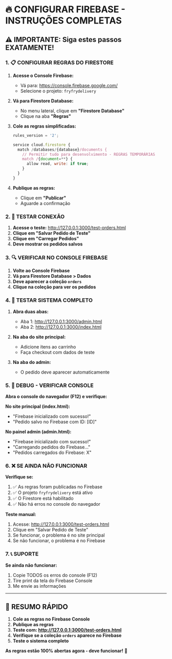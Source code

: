 # 🔥 CONFIGURAR FIREBASE - INSTRUÇÕES COMPLETAS

## ⚠️ IMPORTANTE: Siga estes passos EXATAMENTE!

### 1. 📋 CONFIGURAR REGRAS DO FIRESTORE

1. **Acesse o Console Firebase:**
   - Vá para: https://console.firebase.google.com/
   - Selecione o projeto: `fryfrydelivery`

2. **Vá para Firestore Database:**
   - No menu lateral, clique em **"Firestore Database"**
   - Clique na aba **"Regras"**

3. **Cole as regras simplificadas:**
   ```javascript
   rules_version = '2';

   service cloud.firestore {
     match /databases/{database}/documents {
       // Permitir tudo para desenvolvimento - REGRAS TEMPORÁRIAS
       match /{document=**} {
         allow read, write: if true;
       }
     }
   }
   ```

4. **Publique as regras:**
   - Clique em **"Publicar"**
   - Aguarde a confirmação

### 2. 🧪 TESTAR CONEXÃO

1. **Acesse o teste:** http://127.0.0.1:3000/test-orders.html
2. **Clique em "Salvar Pedido de Teste"**
3. **Clique em "Carregar Pedidos"**
4. **Deve mostrar os pedidos salvos**

### 3. 🔍 VERIFICAR NO CONSOLE FIREBASE

1. **Volte ao Console Firebase**
2. **Vá para Firestore Database > Dados**
3. **Deve aparecer a coleção `orders`**
4. **Clique na coleção para ver os pedidos**

### 4. 🎯 TESTAR SISTEMA COMPLETO

1. **Abra duas abas:**
   - Aba 1: http://127.0.0.1:3000/admin.html
   - Aba 2: http://127.0.0.1:3000/index.html

2. **Na aba do site principal:**
   - Adicione itens ao carrinho
   - Faça checkout com dados de teste

3. **Na aba do admin:**
   - O pedido deve aparecer automaticamente

### 5. 🐛 DEBUG - VERIFICAR CONSOLE

**Abra o console do navegador (F12) e verifique:**

**No site principal (index.html):**
- "Firebase inicializado com sucesso!"
- "Pedido salvo no Firebase com ID: [ID]"

**No painel admin (admin.html):**
- "Firebase inicializado com sucesso!"
- "Carregando pedidos do Firebase..."
- "Pedidos carregados do Firebase: X"

### 6. ❌ SE AINDA NÃO FUNCIONAR

**Verifique se:**
1. ✅ As regras foram publicadas no Firebase
2. ✅ O projeto `fryfrydelivery` está ativo
3. ✅ O Firestore está habilitado
4. ✅ Não há erros no console do navegador

**Teste manual:**
1. Acesse: http://127.0.0.1:3000/test-orders.html
2. Clique em "Salvar Pedido de Teste"
3. Se funcionar, o problema é no site principal
4. Se não funcionar, o problema é no Firebase

### 7. 📞 SUPORTE

**Se ainda não funcionar:**
1. Copie TODOS os erros do console (F12)
2. Tire print da tela do Firebase Console
3. Me envie as informações

---

## 🎯 RESUMO RÁPIDO

1. **Cole as regras no Firebase Console**
2. **Publique as regras**
3. **Teste com: http://127.0.0.1:3000/test-orders.html**
4. **Verifique se a coleção `orders` aparece no Firebase**
5. **Teste o sistema completo**

**As regras estão 100% abertas agora - deve funcionar!** 🚀
